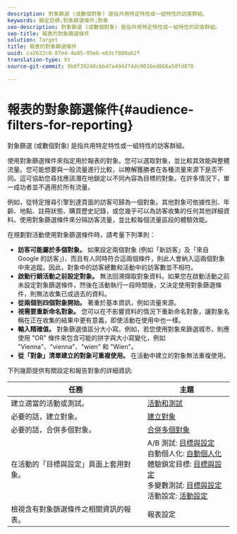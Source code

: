 ```yaml
---
description: 對象篩選 (或數個對象) 是指共用特定特性或一組特性的訪客群組。
keywords: 鎖定目標;對象篩選條件;對象
seo-description: 對象篩選 (或數個對象) 是指共用特定特性或一組特性的訪客群組。
seo-title: 報表的對象篩選條件
solution: Target
title: 報表的對象篩選條件
uuid: ca2632c0-87e4-4a85-95e6-e63cf800ab2f
translation-type: ht
source-git-commit: 9b8f39240cbbd7a494d74dc0016ed666a58fd870

---
```



# 報表的對象篩選條件{#audience-filters-for-reporting}

對象篩選 (或數個對象) 是指共用特定特性或一組特性的訪客群組。

使用對象篩選條件來指定用於報表的對象。您可以選取對象，並比較其效能與整體流量。您可能想要與一般流量進行比較，以瞭解獲勝者在各種流量來源下是否不同。這可協助您尋找應該潛在地鎖定以不同內容為目標的對象。在許多情況下，單一成功者並不適用於所有流量。

例如，從特定搜尋引擎到達頁面的訪客可歸為一個對象。其他對象可依據性別、年齡、地點、註冊狀態、購買歷史記錄，或您幾乎可以為訪客收集的任何其他詳細資料。使用對象篩選條件來分隔訪客流量，並比較每個流量區段的體驗效能。

在規劃對活動使用對象篩選條件時，請考量下列準則：

* **訪客可能屬於多個對象。** 如果設定兩個對象 (例如「新訪客」及「來自 Google 的訪客」)，而且有人同時符合這兩個條件，則此人會納入這兩個對象中來追蹤。因此，對象中的訪客總數和活動中的訪客數並不相符。
* **啟動行銷活動之前設定對象。** 無法回溯擷取對象資料。如果您在啟動活動之前未設定對象篩選條件，然後在活動執行一段時間後，又決定使用對象篩選條件，則無法收集已成過去的資料。
* **從兩個到四個對象開始。** 著重於基本資訊，例如流量來源。
* **視需要重新命名對象。** 您可以在不影響資料的情況下重新命名對象，讓對象名稱在正在收集的結果中更有意義，即使活動在使用中也一樣。
* **輸入精確值。** 對象篩選值區分大小寫。例如，若您使用對象來篩選城市，則應使用 &quot;OR&quot; 條件來包含可能的拼字與大小寫變化，例如 &quot;Vienna&quot;、&quot;vienna&quot;、&quot;wien&quot; 和 &quot;Wien&quot;。
* **從「對象」清單建立的對象可重複使用。** 在活動中建立的對象無法重複使用。

下列幾節提供有關設定和報告對象的詳細資訊:

| 任務 | 主題 |
|--- |--- |
| 建立適當的活動或測試。 | [活動和測試](/help/c-intro/target-key-concepts.md) |
| 必要的話，建立對象。 | [建立對象](/help/c-target/c-audiences/create-audience.md) |
| 必要的話，合併多個對象。 | [合併多個對象](/help/c-target/combining-multiple-audiences.md) |
| 在活動的「目標與設定」頁面上套用對象。 | A/B 測試: [目標與設定](/help/c-activities/t-test-ab/t-test-create-ab/ab-goals-and-settings.md)<br>自動個人化: [自動個人化](/help/c-activities/t-automated-personalization/automated-personalization.md)<br>體驗鎖定目標: [目標與設定](/help/c-activities/t-experience-target/t-xt-create/xt-goals-and-settings.md)<br>多變數測試: [目標與設定](/help/c-activities/c-multivariate-testing/t-create-multivariate-test/goals-and-settings.md)<br>活動設定: [活動設定](/help/c-activities/activity-settings.md) |
| 檢視含有對象篩選條件之相關資訊的報表。 | 報表設定 |

